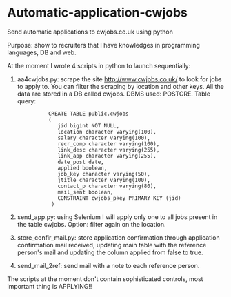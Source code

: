 # Automatic-application-cwjobs
Send automatic applications to cwjobs.co.uk using python 

Purpose: show to recruiters that I have knowledges in programming languages, DB and web.


At the moment I wrote 4 scripts in python to launch sequentially:
  1. aa4cwjobs.py: scrape the site http://www.cwjobs.co.uk/ to look for jobs to apply to. You can filter the scraping by location and other                    keys. All the data are stored in a DB called cwjobs. DBMS used: POSTGRE.
                   Table query:

                   CREATE TABLE public.cwjobs
                   (
                      jid bigint NOT NULL,
                      location character varying(100),
                      salary character varying(100),
                      recr_comp character varying(100),
                      link_desc character varying(255),
                      link_app character varying(255),
                      date_post date,
                      applied boolean,
                      job_key character varying(50),
                      jtitle character varying(100),
                      contact_p character varying(80),
                      mail_sent boolean,
                      CONSTRAINT cwjobs_pkey PRIMARY KEY (jid)
                    )
  2. send_app.py: using Selenium I will apply only one to all jobs present in the table cwjobs. Option: filter again on the location.
  3. store_confir_mail.py: store application confirmation through application confirmation mail received, updating main table with the                                reference person's mail and updating the column applied from false to true.
  4. send_mail_2ref: send mail with a note to each reference person.
  
The scripts at the moment don't contain sophisticated controls, most important thing is APPLYING!!
   
